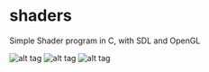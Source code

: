 # shaders

Simple Shader program in C, with SDL and OpenGL

![alt tag](http://image.noelshack.com/fichiers/2015/04/1421693144-shaderring.png)
![alt tag](http://image.noelshack.com/fichiers/2015/04/1421694793-shadertriangle.png)
![alt tag](http://image.noelshack.com/fichiers/2015/04/1421770871-shaderlights.png)
